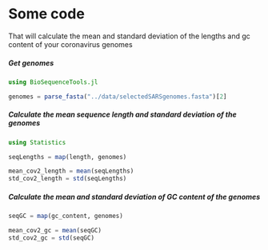 # Some code
That will calculate the mean and standard deviation of the lengths and gc content of your coronavirus genomes

##### Get genomes
```julia
using BioSequenceTools.jl

genomes = parse_fasta("../data/selectedSARSgenomes.fasta")[2]
```

##### Calculate the mean sequence length and standard deviation of the genomes

```julia
using Statistics

seqLengths = map(length, genomes)

mean_cov2_length = mean(seqLengths)
std_cov2_length = std(seqLengths)
```

##### Calculate the mean and standard deviation of GC content of the genomes

```julia
seqGC = map(gc_content, genomes)

mean_cov2_gc = mean(seqGC)
std_cov2_gc = std(seqGC)
```